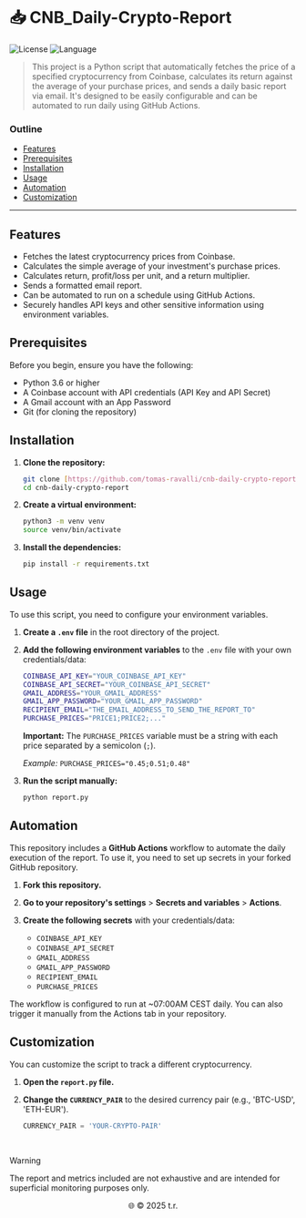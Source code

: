 # 📥 CNB_Daily-Crypto-Report

<p align="left">
  <img src="https://img.shields.io/badge/License-MIT-blue" alt="License">
  <img src="https://img.shields.io/badge/Language-Python-blue" alt="Language">
</p>

> This project is a Python script that automatically fetches the price of a specified cryptocurrency from Coinbase, calculates its return against the average of your purchase prices, and sends a daily basic report via email. It's designed to be easily configurable and can be automated to run daily using GitHub Actions.

### Outline

- [Features](#features)
- [Prerequisites](#prerequisites)
- [Installation](#installation)
- [Usage](#usage)
- [Automation](#automation)
- [Customization](#customization)

---

## Features

- Fetches the latest cryptocurrency prices from Coinbase.
- Calculates the simple average of your investment's purchase prices.
- Calculates return, profit/loss per unit, and a return multiplier.
- Sends a formatted email report.
- Can be automated to run on a schedule using GitHub Actions.
- Securely handles API keys and other sensitive information using environment variables.

## Prerequisites

Before you begin, ensure you have the following:

- Python 3.6 or higher
- A Coinbase account with API credentials (API Key and API Secret)
- A Gmail account with an App Password
- Git (for cloning the repository)

## Installation

1. **Clone the repository:**

    ```bash
    git clone [https://github.com/tomas-ravalli/cnb-daily-crypto-report.git](https://github.com/tomas-ravalli/cnb-daily-crypto-report.git)
    cd cnb-daily-crypto-report
    ```

2. **Create a virtual environment:**

    ```bash
    python3 -m venv venv
    source venv/bin/activate
    ```

3. **Install the dependencies:**

    ```bash
    pip install -r requirements.txt
    ```

## Usage

To use this script, you need to configure your environment variables.

1. **Create a `.env` file** in the root directory of the project.

2. **Add the following environment variables** to the `.env` file with your own credentials/data:

    ```bash
    COINBASE_API_KEY="YOUR_COINBASE_API_KEY"
    COINBASE_API_SECRET="YOUR_COINBASE_API_SECRET"
    GMAIL_ADDRESS="YOUR_GMAIL_ADDRESS"
    GMAIL_APP_PASSWORD="YOUR_GMAIL_APP_PASSWORD"
    RECIPIENT_EMAIL="THE_EMAIL_ADDRESS_TO_SEND_THE_REPORT_TO"
    PURCHASE_PRICES="PRICE1;PRICE2;..."
    ```

    **Important:** The `PURCHASE_PRICES` variable must be a string with each price separated by a semicolon (`;`).

    *Example:*
    `PURCHASE_PRICES="0.45;0.51;0.48"`

3. **Run the script manually:**

    ```bash
    python report.py
    ```

## Automation

This repository includes a **GitHub Actions** workflow to automate the daily execution of the report. To use it, you need to set up secrets in your forked GitHub repository.

1. **Fork this repository.**

2. **Go to your repository's settings** > **Secrets and variables** > **Actions**.

3. **Create the following secrets** with your credentials/data:
    - `COINBASE_API_KEY`
    - `COINBASE_API_SECRET`
    - `GMAIL_ADDRESS`
    - `GMAIL_APP_PASSWORD`
    - `RECIPIENT_EMAIL`
    - `PURCHASE_PRICES`

The workflow is configured to run at ~07:00AM CEST daily. You can also trigger it manually from the Actions tab in your repository.

## Customization

You can customize the script to track a different cryptocurrency.

1. **Open the `report.py` file.**
2. **Change the `CURRENCY_PAIR`** to the desired currency pair (e.g., 'BTC-USD', 'ETH-EUR').

    ```python
    CURRENCY_PAIR = 'YOUR-CRYPTO-PAIR'
    ```

</br>

> [!WARNING]
> The report and metrics included are not exhaustive and are intended for superficial monitoring purposes only.

<p align="center">🌐 © 2025 t.r.</p>

